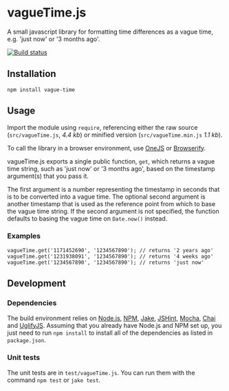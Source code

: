 # vagueTime.js

A small javascript library for formatting time differences as
a vague time, e.g. 'just now' or '3 months ago'.

[![Build status][ci-image]][ci-status]

## Installation

`npm install vague-time`

## Usage

Import the module using `require`, referencing either
the raw source (`src/vagueTime.js`, *4.4 kb*) or
minified version (`src/vagueTime.min.js` *1.1 kb*).

To call the library in a browser environment, use [OneJS]
or [Browserify].

vagueTime.js exports a single public function, `get`,
which returns a vague time string, such as 'just now'
or '3 months ago', based on the timestamp argument(s)
that you pass it.

The first argument is a number representing the timestamp
in seconds that is to be converted into a vague time. The
optional second argument is another timestamp that is
used as the reference point from which to base the vague
time string. If the second argument is not specified, the
function defaults to basing the vague time on `Date.now()`
instead.

### Examples

```
vagueTime.get('1171452690', '1234567890'); // returns '2 years ago'
vagueTime.get('1231938091', '1234567890'); // returns '4 weeks ago'
vagueTime.get('1234567890', '1234567890'); // returns 'just now'
```

## Development

### Dependencies

The build environment relies on [Node.js][node], [NPM], [Jake],
[JSHint], [Mocha], [Chai] and [UglifyJS]. Assuming
that you already have Node.js and NPM set up, you just need to
run `npm install` to install all of the dependencies as listed
in `package.json`.

### Unit tests

The unit tests are in `test/vagueTime.js`. You can run them
with the command `npm test` or `jake test`.

[ci-image]: https://secure.travis-ci.org/philbooth/vagueTime.js.png?branch=master
[ci-status]: http://travis-ci.org/#!/philbooth/vagueTime.js
[onejs]: https://github.com/azer/onejs
[browserify]: https://github.com/substack/node-browserify
[node]: http://nodejs.org/
[npm]: https://npmjs.org/
[jake]: https://github.com/mde/jake
[mocha]: http://visionmedia.github.com/mocha
[chai]: http://chaijs.com/
[jshint]: https://github.com/jshint/node-jshint
[uglifyjs]: https://github.com/mishoo/UglifyJS

